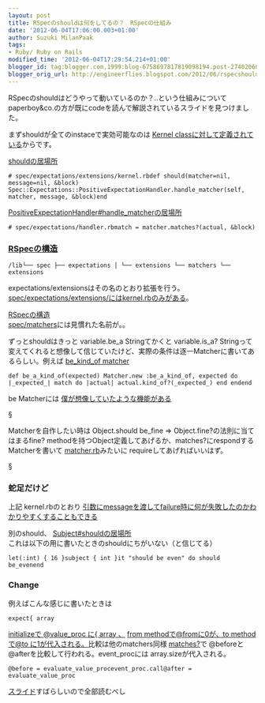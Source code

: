 ```yaml
---
layout: post
title: RSpecのshouldは何をしてるの？　RSpecの仕組み
date: '2012-06-04T17:06:00.003+01:00'
author: Suzuki MilanPaak
tags:
- Ruby/ Ruby on Rails
modified_time: '2012-06-04T17:29:54.214+01:00'
blogger_id: tag:blogger.com,1999:blog-6758697817819098194.post-2740206096405086535
blogger_orig_url: http://engineerflies.blogspot.com/2012/06/rspecshould.html
---
```


RSpecのshouldはどうやって動いているのか？..という仕組みについてpaperboy&co.の方が既にcodeを読んで解説されているスライドを見つけました。  
  
まずshouldが全てのinstaceで実効可能なのは [Kernel classに対して定義されている](http://banyan.github.com/slides/20120321/#/step-12)からです。  
  
 [shouldの居場所](https://github.com/dchelimsky/rspec/blob/master/lib/spec/expectations/extensions/kernel.rb#L26)

    # spec/expectations/extensions/kernel.rbdef should(matcher=nil, message=nil, &block) Spec::Expectations::PositiveExpectationHandler.handle_matcher(self, matcher, message, &block)end

  
 [PositiveExpectationHandler#handle\_matcherの居場所](https://github.com/dchelimsky/rspec/blob/master/lib/spec/expectations/handler.rb#L5)  

    # spec/expectations/handler.rbmatch = matcher.matches?(actual, &block)

  
  
  

### [RSpecの構造](http://banyan.github.com/slides/20120321/#/step-9)

    /lib└── spec ├── expectations │ └── extensions └── matchers └── extensions

  
expectations/extensionsはその名のとおり拡張を行う。 [spec/expectations/extensions/にはkernel.rbのみがある](https://github.com/dchelimsky/rspec/tree/master/lib/spec/expectations/extensions)。  
  
 [RSpecの構造](http://banyan.github.com/slides/20120321/#/step-9)  
 [spec/matchers](https://github.com/dchelimsky/rspec/tree/master/lib/spec/matchers)には見慣れた名前が。。  
  
ずっとshouldはきっと variable.be\_a Stringてかくと variable.is\_a? Stringって変えてくれると想像して信じていたけど、実際の条件は逐一Matcherに書いてあるらしい。例えば [be\_kind\_of matcher](https://github.com/dchelimsky/rspec/blob/master/lib/spec/matchers/be_kind_of.rb)  

    def be_a_kind_of(expected) Matcher.new :be_a_kind_of, expected do |_expected_| match do |actual| actual.kind_of?(_expected_) end endend

  
be Matcherには [僕が想像していたような機能がある](http://banyan.github.com/slides/20120321/#/step-31)  
  
§  
  
Matcherを自作したい時は Object.should be\_fine => Object.fine?の法則に当てはまるfine? methodを持つObject定義してあげるか、matches?にrespondするMatcherを書いて [matcher.rb](https://github.com/dchelimsky/rspec/blob/master/lib/spec/matchers.rb)みたいに requireしてあげればいいはず。  
  
  
§  
  
  

### 蛇足だけど
上記 kernel.rbのとおり [引数にmessageを渡してfailure時に何が失敗したのかわかりやすくすることもできる](http://kerryb.github.com/iprug-rspec-presentation/#34)  
  
別のshould、 [Subject#shouldの居場所](https://github.com/rspec/rspec-core/blob/master/lib/rspec/core/subject.rb#L62)  
これは以下の用に書いたときのshouldにちがいない（と信じてる）  

    let(:int) { 16 }subject { int }it "should be even" do should be_evenend

  
  

### Change
例えばこんな感じに書いたときは  

    expect{ array

 [initializeで @value\_proc に{ array 、](https://github.com/dchelimsky/rspec/blob/master/lib/spec/matchers/change.rb#L4) [from methodで@fromに0が、to methodで@to に1が代入される。](https://github.com/dchelimsky/rspec/blob/master/lib/spec/matchers/change.rb#L78)比較は他のmatchers同様 [matches?](https://github.com/dchelimsky/rspec/blob/master/lib/spec/matchers/change.rb#L11)で @beforeと@afterを比較して行われる。event\_procには array.sizeが代入される。 

    @before = evaluate_value_procevent_proc.call@after = evaluate_value_proc

 [スライド](http://banyan.github.com/slides/20120321/#/step-4)すばらしいので全部読むべし  
  
  
